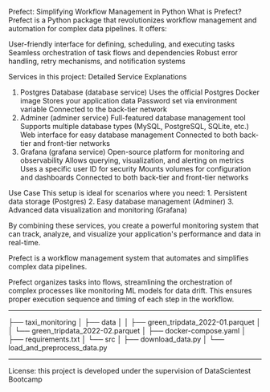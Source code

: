 Prefect: Simplifying Workflow Management in Python
What is Prefect?
Prefect is a Python package that revolutionizes workflow management and automation for complex data pipelines. It offers:

User-friendly interface for defining, scheduling, and executing tasks
Seamless orchestration of task flows and dependencies
Robust error handling, retry mechanisms, and notification systems

Services in this project:
Detailed Service Explanations

1. Postgres Database (database service)
   Uses the official Postgres Docker image
   Stores your application data
   Password set via environment variable
   Connected to the back-tier network
2. Adminer (adminer service)
   Full-featured database management tool
   Supports multiple database types (MySQL, PostgreSQL, SQLite, etc.)
   Web interface for easy database management
   Connected to both back-tier and front-tier networks
3. Grafana (grafana service)
   Open-source platform for monitoring and observability
   Allows querying, visualization, and alerting on metrics
   Uses a specific user ID for security
   Mounts volumes for configuration and dashboards
   Connected to both back-tier and front-tier networks

Use Case
This setup is ideal for scenarios where you need: 1. Persistent data storage (Postgres) 2. Easy database management (Adminer) 3. Advanced data visualization and monitoring (Grafana)

By combining these services, you create a powerful monitoring system that can track, analyze, and visualize your application's performance and data in real-time.

Prefect is a workflow management system that automates and simplifies complex data pipelines.

Prefect organizes tasks into flows, streamlining the orchestration of complex processes like monitoring ML models for data drift. This ensures proper execution sequence and timing of each step in the workflow.

---

├── taxi_monitoring
│ ├── data
│ │ ├── green_tripdata_2022-01.parquet
│ │ └── green_tripdata_2022-02.parquet
│ ├── docker-compose.yaml
│ ├── requirements.txt
│ └── src
│ ├── download_data.py
│ └── load_and_preprocess_data.py

---

License:
this project is developed under the supervision of DataScientest Bootcamp
